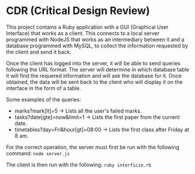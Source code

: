 # CDR (Critical Design Review)

This project contains a Ruby application with a GUI (Graphical User Interface) that works as a client. This connects to a local server programmed with NodeJS that works as an intermediary between it and a database programmed with MySQL, to collect the information requested by the client and send it back.

Once the client has logged into the server, it will be able to send queries following the URL format.
The server will determine in which database table it will find the requered information and will ask the database for it.
Once obtained, the data will be sent back to the client who will display it on the interface in the form of a table.

Some examples of the queries:

- marks?mark[lt]=5 → Lists all the user's failed marks.
- tasks?date[gte]=now&limit=1 → Lists the first paper from the current date.
- timetables?day=Fri&hour[gt]=08:00 → Lists the first class after Friday at 8 am.

For the correct operation, the server must first be run with the following command: `node server.js`

The client is then run with the following: `ruby interficie.rb`
